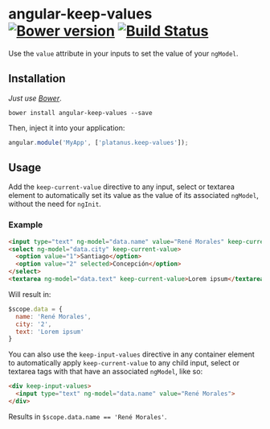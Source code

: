 angular-keep-values [![Bower version][bower-badge]][bower] [![Build Status][travis-badge]][travis]
===============

[travis]: https://travis-ci.org/platanus/angular-keep-values
[travis-badge]: https://travis-ci.org/platanus/angular-keep-values.svg?branch=master
[bower]: http://badge.fury.io/bo/angular-keep-values
[bower-badge]: https://badge.fury.io/bo/angular-keep-values.svg

Use the ```value``` attribute in your inputs to set the value of your ```ngModel```.

## Installation

*Just use [Bower](http://bower.io/)*.

```
bower install angular-keep-values --save
```

Then, inject it into your application:

```javascript
angular.module('MyApp', ['platanus.keep-values']);
```

## Usage

Add the ```keep-current-value``` directive to any input, select or textarea element to automatically set its value as the value of its associated ```ngModel```, without the need for ```ngInit```. 

### Example

```html
<input type="text" ng-model="data.name" value="René Morales" keep-current-value>
<select ng-model="data.city" keep-current-value>
  <option value="1">Santiago</option>
  <option value="2" selected>Concepción</option>
</select>
<textarea ng-model="data.text" keep-current-value>Lorem ipsum</textarea>
```

Will result in:
```javascript
$scope.data = {
  name: 'René Morales',
  city: '2',
  text: 'Lorem ipsum'
}
```

You can also use the ```keep-input-values``` directive in any container element to automatically apply ```keep-current-value``` to any child input, select or textarea tags with that have an associated ```ngModel```, like so:

```html
<div keep-input-values>
  <input type="text" ng-model="data.name" value="René Morales">
</div>
```

Results in ```$scope.data.name == 'René Morales'```.
